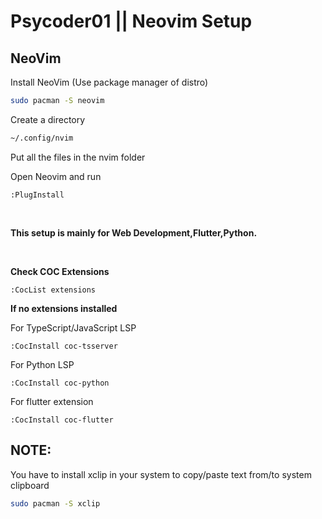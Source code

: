 # Psycoder01 || Neovim Setup
## NeoVim

Install NeoVim (Use package manager of distro)
```bash
sudo pacman -S neovim
```
Create a directory 
```bash
~/.config/nvim
```
Put all the files in the nvim folder

Open Neovim and run 
```vim
:PlugInstall
```
<br />

**This setup is mainly for Web Development,Flutter,Python.**

<br />

**Check COC Extensions**
```vim
:CocList extensions
``` 

**If no extensions installed**
<br/>

For TypeScript/JavaScript LSP
```vim
:CocInstall coc-tsserver
```
For Python LSP
```vim
:CocInstall coc-python
```
For flutter extension
```vim
:CocInstall coc-flutter
```

## NOTE:
You have to install xclip in your system to copy/paste text from/to system clipboard
```bash
sudo pacman -S xclip
```
